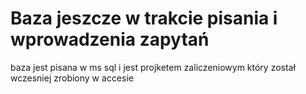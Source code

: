 
<h1>Baza jeszcze w trakcie pisania i wprowadzenia zapytań</h1>
<p>baza jest pisana w ms sql i jest projketem zaliczeniowym który został wczesniej zrobiony w accesie</p>
